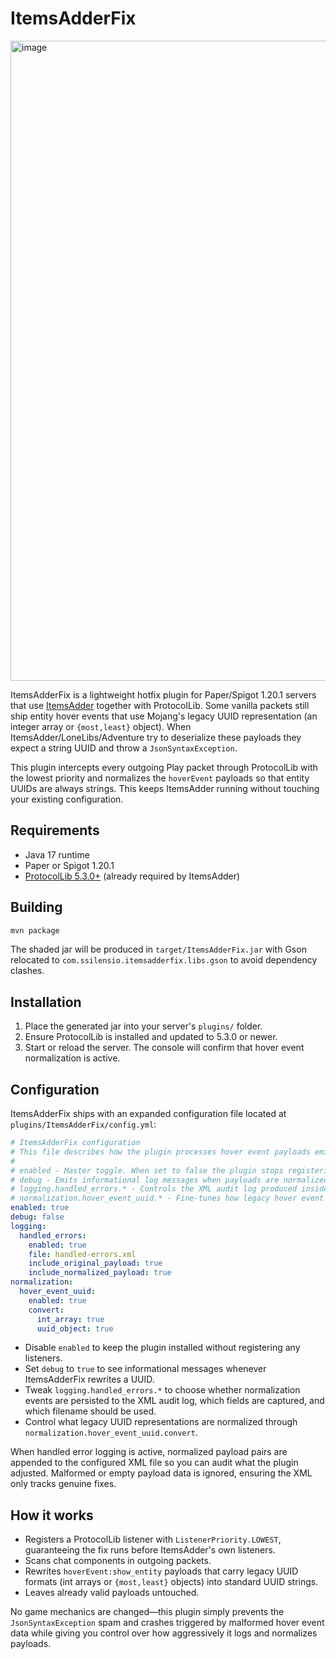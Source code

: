 # ItemsAdderFix

<img width="1024" height="1024" alt="image" src="https://github.com/user-attachments/assets/ff8fa131-fe14-4d47-8ade-3bfc71009e51" />


ItemsAdderFix is a lightweight hotfix plugin for Paper/Spigot 1.20.1 servers that use [ItemsAdder](https://www.spigotmc.org/resources/75974/) together with ProtocolLib. Some vanilla packets still ship entity hover events that use Mojang's legacy UUID representation (an integer array or `{most,least}` object). When ItemsAdder/LoneLibs/Adventure try to deserialize these payloads they expect a string UUID and throw a `JsonSyntaxException`.

This plugin intercepts every outgoing Play packet through ProtocolLib with the lowest priority and normalizes the `hoverEvent` payloads so that entity UUIDs are always strings. This keeps ItemsAdder running without touching your existing configuration.

## Requirements
- Java 17 runtime
- Paper or Spigot 1.20.1
- [ProtocolLib 5.3.0+](https://github.com/dmulloy2/ProtocolLib) (already required by ItemsAdder)

## Building
```bash
mvn package
```
The shaded jar will be produced in `target/ItemsAdderFix.jar` with Gson relocated to `com.ssilensio.itemsadderfix.libs.gson` to avoid dependency clashes.

## Installation
1. Place the generated jar into your server's `plugins/` folder.
2. Ensure ProtocolLib is installed and updated to 5.3.0 or newer.
3. Start or reload the server. The console will confirm that hover event normalization is active.

## Configuration
ItemsAdderFix ships with an expanded configuration file located at `plugins/ItemsAdderFix/config.yml`:

```yaml
# ItemsAdderFix configuration
# This file describes how the plugin processes hover event payloads emitted by vanilla packets.
#
# enabled - Master toggle. When set to false the plugin stops registering any listeners.
# debug - Emits informational log messages when payloads are normalized.
# logging.handled_errors.* - Controls the XML audit log produced inside the plugin data folder.
# normalization.hover_event_uuid.* - Fine-tunes how legacy hover event payloads are converted.
enabled: true
debug: false
logging:
  handled_errors:
    enabled: true
    file: handled-errors.xml
    include_original_payload: true
    include_normalized_payload: true
normalization:
  hover_event_uuid:
    enabled: true
    convert:
      int_array: true
      uuid_object: true
```

- Disable `enabled` to keep the plugin installed without registering any listeners.
- Set `debug` to `true` to see informational messages whenever ItemsAdderFix rewrites a UUID.
- Tweak `logging.handled_errors.*` to choose whether normalization events are persisted to the XML audit log, which fields are captured, and which filename should be used.
- Control what legacy UUID representations are normalized through `normalization.hover_event_uuid.convert`.

When handled error logging is active, normalized payload pairs are appended to the configured XML file so you can audit what the plugin adjusted. Malformed or empty payload data is ignored, ensuring the XML only tracks genuine fixes.

## How it works
- Registers a ProtocolLib listener with `ListenerPriority.LOWEST`, guaranteeing the fix runs before ItemsAdder's own listeners.
- Scans chat components in outgoing packets.
- Rewrites `hoverEvent:show_entity` payloads that carry legacy UUID formats (int arrays or `{most,least}` objects) into standard UUID strings.
- Leaves already valid payloads untouched.

No game mechanics are changed—this plugin simply prevents the `JsonSyntaxException` spam and crashes triggered by malformed hover event data while giving you control over how aggressively it logs and normalizes payloads.
